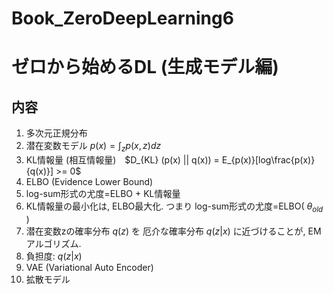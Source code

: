 # Book_ZeroDeepLearning6
# ゼロから始めるDL (生成モデル編)

## 内容
1. 多次元正規分布
2. 潜在変数モデル $p(x) = \int_{z} p(x, z) dz$
3. KL情報量 (相互情報量)　$D_{KL} (p(x) || q(x)) = E_{p(x)}[log\frac{p(x)}{q(x)}] >= 0$
4. ELBO (Evidence Lower Bound)
5. log-sum形式の尤度=ELBO + KL情報量
6. KL情報量の最小化は, ELBO最大化. つまり log-sum形式の尤度=ELBO( $\theta_{old}$ ) 
7. 潜在変数zの確率分布 $q(z)$ を 厄介な確率分布 $q(z | x)$ に近づけることが, EMアルゴリズム.
8. 負担度: $q(z | x)$
9. VAE (Variational Auto Encoder)
10. 拡散モデル
